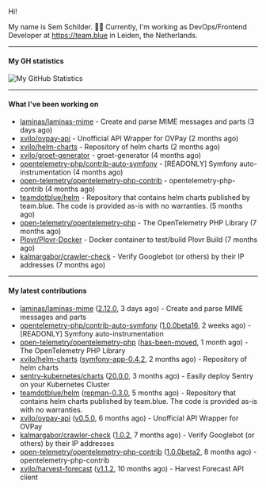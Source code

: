 Hi!

My name is Sem Schilder. 👋🏻 Currently, I'm working as DevOps/Frontend Developer at https://team.blue in Leiden, the Netherlands.

---

#### My GH statistics

![My GitHub Statistics](https://github-readme-stats.vercel.app/api?username=xvilo&show_icons=true&count_private=true&hide_title=true)

---

#### What I've been working on

- [laminas/laminas-mime](https://github.com/laminas/laminas-mime) - Create and parse MIME messages and parts (3 days ago)
- [xvilo/ovpay-api](https://github.com/xvilo/ovpay-api) - Unofficial API Wrapper for OVPay (2 months ago)
- [xvilo/helm-charts](https://github.com/xvilo/helm-charts) - Repository of helm charts (2 months ago)
- [xvilo/groet-generator](https://github.com/xvilo/groet-generator) - groet-generator (4 months ago)
- [opentelemetry-php/contrib-auto-symfony](https://github.com/opentelemetry-php/contrib-auto-symfony) - [READONLY] Symfony auto-instrumentation (4 months ago)
- [open-telemetry/opentelemetry-php-contrib](https://github.com/open-telemetry/opentelemetry-php-contrib) - opentelemetry-php-contrib (4 months ago)
- [teamdotblue/helm](https://github.com/teamdotblue/helm) - Repository that contains helm charts published by team.blue. The code is provided as-is with no warranties. (5 months ago)
- [open-telemetry/opentelemetry-php](https://github.com/open-telemetry/opentelemetry-php) - The OpenTelemetry PHP Library (7 months ago)
- [Plovr/Plovr-Docker](https://github.com/Plovr/Plovr-Docker) - Docker container to test/build Plovr Build (7 months ago)
- [kalmargabor/crawler-check](https://github.com/kalmargabor/crawler-check) - Verify Googlebot (or others) by their IP addresses (7 months ago)

---

#### My latest contributions

- [laminas/laminas-mime](https://github.com/laminas/laminas-mime) ([2.12.0](https://github.com/laminas/laminas-mime/releases/tag/2.12.0), 3 days ago) - Create and parse MIME messages and parts
- [opentelemetry-php/contrib-auto-symfony](https://github.com/opentelemetry-php/contrib-auto-symfony) ([1.0.0beta16](https://github.com/opentelemetry-php/contrib-auto-symfony/releases/tag/1.0.0beta16), 2 weeks ago) - [READONLY] Symfony auto-instrumentation
- [open-telemetry/opentelemetry-php](https://github.com/open-telemetry/opentelemetry-php) ([has-been-moved](https://github.com/open-telemetry/opentelemetry-php/releases/tag/has-been-moved), 1 month ago) - The OpenTelemetry PHP Library
- [xvilo/helm-charts](https://github.com/xvilo/helm-charts) ([symfony-app-0.4.2](https://github.com/xvilo/helm-charts/releases/tag/symfony-app-0.4.2), 2 months ago) - Repository of helm charts
- [sentry-kubernetes/charts](https://github.com/sentry-kubernetes/charts) ([20.0.0](https://github.com/sentry-kubernetes/charts/releases/tag/20.0.0), 3 months ago) - Easily deploy Sentry on your Kubernetes Cluster
- [teamdotblue/helm](https://github.com/teamdotblue/helm) ([repman-0.3.0](https://github.com/teamdotblue/helm/releases/tag/repman-0.3.0), 5 months ago) - Repository that contains helm charts published by team.blue. The code is provided as-is with no warranties.
- [xvilo/ovpay-api](https://github.com/xvilo/ovpay-api) ([v0.5.0](https://github.com/xvilo/ovpay-api/releases/tag/v0.5.0), 6 months ago) - Unofficial API Wrapper for OVPay
- [kalmargabor/crawler-check](https://github.com/kalmargabor/crawler-check) ([1.0.2](https://github.com/kalmargabor/crawler-check/releases/tag/1.0.2), 7 months ago) - Verify Googlebot (or others) by their IP addresses
- [open-telemetry/opentelemetry-php-contrib](https://github.com/open-telemetry/opentelemetry-php-contrib) ([1.0.0beta2](https://github.com/open-telemetry/opentelemetry-php-contrib/releases/tag/1.0.0beta2), 8 months ago) - opentelemetry-php-contrib
- [xvilo/harvest-forecast](https://github.com/xvilo/harvest-forecast) ([v1.1.2](https://github.com/xvilo/harvest-forecast/releases/tag/v1.1.2), 10 months ago) - Harvest Forecast API client
